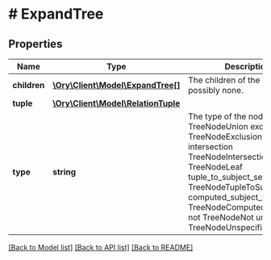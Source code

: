 # # ExpandTree

## Properties

Name | Type | Description | Notes
------------ | ------------- | ------------- | -------------
**children** | [**\Ory\Client\Model\ExpandTree[]**](ExpandTree.md) | The children of the node, possibly none. | [optional]
**tuple** | [**\Ory\Client\Model\RelationTuple**](RelationTuple.md) |  | [optional]
**type** | **string** | The type of the node. union TreeNodeUnion exclusion TreeNodeExclusion intersection TreeNodeIntersection leaf TreeNodeLeaf tuple_to_subject_set TreeNodeTupleToSubjectSet computed_subject_set TreeNodeComputedSubjectSet not TreeNodeNot unspecified TreeNodeUnspecified |

[[Back to Model list]](../../README.md#models) [[Back to API list]](../../README.md#endpoints) [[Back to README]](../../README.md)

